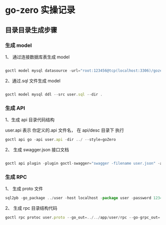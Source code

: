 # go-zero 实操记录

## 目录目录生成步骤

### 生成 model

1、 通过连接数据库表生成 model

```javascript

goctl model mysql datasource -url="root:123456@tcp(localhost:3306)/gozero" -table=article -dir="./" -cache=true --style=goZero

```

2、通过.sql 文件生成 model

```javascript

goctl model mysql ddl --src user.sql --dir .

```

### 生成 API

1、生成 api 目录代码结构

user.api 表示 你定义的.api 文件名， 在 api/desc 目录下 执行

```javascript
goctl api go -api user.api -dir ../ --style=goZero

```

2、 生成 swagger.json 接口文档

```javascript

goctl api plugin -plugin goctl-swagger="swagger -filename user.json" -api user.api -dir .

```

### 生成 RPC

1、 生成 proto 文件

```javascript
sql2pb -go_package ../user -host localhost -package user -password 123456 -port 3306 -schema gozero -service_name user -user root > user.proto

```

2、 生成 rpc 目录结构代码

```javascript
goctl rpc protoc user.proto --go_out=../../app/user/rpc --go-grpc_out=../../app/user/rpc --zrpc_out=../../app/user/rpc --style=goZero

```
